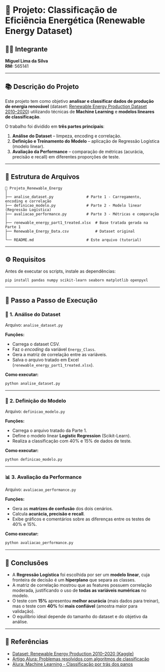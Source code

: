 # 🧾 Projeto: Classificação de Eficiência Energética (Renewable Energy Dataset)

## 👨‍💻 Integrante
**Miguel Lima da Silva**  
**RM:** 565141  

---

## 📚 Descrição do Projeto

Este projeto tem como objetivo **analisar e classificar dados de produção de energia renovável** (dataset: [Renewable Energy Production Dataset 2010–2020](https://www.kaggle.com/datasets/itsrohithere/renewable-energy-production-dataset-2010-2020/data)) utilizando técnicas de **Machine Learning** e **modelos lineares de classificação**.

O trabalho foi dividido em **três partes principais**:

1. **Análise do Dataset** – limpeza, encoding e correlação.  
2. **Definição e Treinamento do Modelo** – aplicação de Regressão Logística (modelo linear).  
3. **Avaliação da Performance** – comparação de métricas (acurácia, precisão e recall) em diferentes proporções de teste.

---

## 🧩 Estrutura de Arquivos

```
📂 Projeto_Renewable_Energy
│
├── analise_dataset.py               # Parte 1 - Carregamento, encoding e correlação
├── definicao_modelo.py              # Parte 2 - Modelo linear (Regressão Logística)
├── avaliacao_performance.py         # Parte 3 - Métricas e comparação
│
├── renewable_energy_part1_treated.xlsx  # Base tratada gerada na Parte 1
├── Renewable_Energy_Data.csv            # Dataset original
│
└── README.md                        # Este arquivo (tutorial)
```

---

## ⚙️ Requisitos

Antes de executar os scripts, instale as dependências:

```bash
pip install pandas numpy scikit-learn seaborn matplotlib openpyxl
```

---

## 🚀 Passo a Passo de Execução

### 🧠 **1. Análise do Dataset**
Arquivo: `analise_dataset.py`

**Funções:**
- Carrega o dataset CSV.  
- Faz o *encoding* da variável `Energy_Class`.  
- Gera a matriz de correlação entre as variáveis.  
- Salva o arquivo tratado em Excel (`renewable_energy_part1_treated.xlsx`).

**Como executar:**
```bash
python analise_dataset.py
```

---

### 🧩 **2. Definição do Modelo**
Arquivo: `definicao_modelo.py`

**Funções:**
- Carrega o arquivo tratado da Parte 1.  
- Define o modelo linear **Logistic Regression** (Scikit-Learn).  
- Realiza a classificação com 40% e 15% de dados de teste.

**Como executar:**
```bash
python definicao_modelo.py
```

---

### 📊 **3. Avaliação da Performance**
Arquivo: `avaliacao_performance.py`

**Funções:**
- Gera as **matrizes de confusão** dos dois cenários.  
- Calcula **acurácia, precisão e recall**.  
- Exibe gráficos e comentários sobre as diferenças entre os testes de 40% e 15%.

**Como executar:**
```bash
python avaliacao_performance.py
```

---

## 🧠 Conclusões

- A **Regressão Logística** foi escolhida por ser um **modelo linear**, cuja fronteira de decisão é um **hiperplano** que separa as classes.  
- A matriz de correlação mostrou que as features possuem correlação moderada, justificando o uso de **todas as variáveis numéricas** no modelo.  
- O teste com **15%** apresentou **melhor acurácia** (mais dados para treinar), mas o teste com **40%** foi **mais confiável** (amostra maior para validação).  
- O equilíbrio ideal depende do tamanho do dataset e do objetivo da análise.

---

## 🧾 Referências

- [Dataset: Renewable Energy Production 2010–2020 (Kaggle)](https://www.kaggle.com/datasets/itsrohithere/renewable-energy-production-dataset-2010-2020)  
- [Artigo Alura: Problemas resolvidos com algoritmos de classificação](https://www.alura.com.br/artigos/problemas-resolvidos-algoritmos-classificacao)  
- [Alura: Machine Learning - Classificação por trás dos panos](https://www.alura.com.br/conteudo/machine-learning-classificacao-tras-panos)

